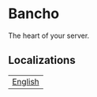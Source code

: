 # Bancho
The heart of your server.

## Localizations
<table>
  <tr>
    <td><a href="locales/en.json">English</a></td>
  </tr>
</table>

